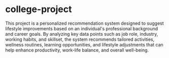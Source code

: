 # college-project
This project is a personalized recommendation system designed to suggest lifestyle improvements based on an individual's professional background and career goals. By analyzing key data points such as job role, industry, working habits, and skillset, the system recommends tailored activities, wellness routines, learning opportunities, and lifestyle adjustments that can help enhance productivity, work-life balance, and overall well-being.
